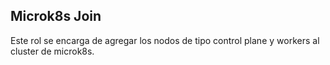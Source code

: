 ## Microk8s Join

Este rol se encarga de agregar los nodos de tipo control plane y workers al cluster de microk8s.